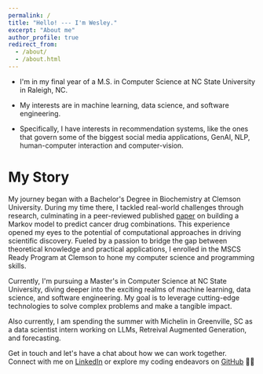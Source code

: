 ```yaml
---
permalink: /
title: "Hello! --- I'm Wesley."
excerpt: "About me"
author_profile: true
redirect_from: 
  - /about/
  - /about.html
---
```


- I'm in my final year of a M.S. in Computer Science at NC State University in Raleigh, NC.

- My interests are in machine learning, data science, and software engineering.

- Specifically, I have interests in recommendation systems, like the ones that govern some of the biggest social media applications, GenAI, NLP, human-computer interaction and computer-vision.


My Story
======

My journey began with a Bachelor's Degree in Biochemistry at Clemson University. During my time there, I tackled real-world challenges through research, culminating in a peer-reviewed published [paper](https://journals.plos.org/ploscompbiol/article?id=10.1371/journal.pcbi.1011082) on building a Markov model to predict cancer drug combinations. This experience opened my eyes to the potential of computational approaches in driving scientific discovery. Fueled by a passion to bridge the gap between theoretical knowledge and practical applications, I enrolled in the MSCS Ready Program at Clemson to hone my computer science and programming skills.

Currently, I'm pursuing a Master's in Computer Science at NC State University, diving deeper into the exciting realms of machine learning, data science, and software engineering. My goal is to leverage cutting-edge technologies to solve complex problems and make a tangible impact.

Also currently, I am spending the summer with Michelin in Greenville, SC as a data scientist intern working on LLMs, Retreival Augmented Generation, and forecasting.

Get in touch and let's have a chat about how we can work together. Connect with me on [LinkedIn](https://linkedin.com/in/wesleymeredith/) or explore my coding endeavors on [GitHub](https://github.com/wesleymeredith) 🚀🧬

<!-- Getting started
======
1. Register a GitHub account if you don't have one and confirm your e-mail (required!)
1. Fork [this repository](https://github.com/academicpages/academicpages.github.io) by clicking the "fork" button in the top right. 
1. Go to the repository's settings (rightmost item in the tabs that start with "Code", should be below "Unwatch"). Rename the repository "[your GitHub username].github.io", which will also be your website's URL.
1. Set site-wide configuration and create content & metadata (see below -- also see [this set of diffs](http://archive.is/3TPas) showing what files were changed to set up [an example site](https://getorg-testacct.github.io) for a user with the username "getorg-testacct")
1. Upload any files (like PDFs, .zip files, etc.) to the files/ directory. They will appear at https://[your GitHub username].github.io/files/example.pdf.  
1. Check status by going to the repository settings, in the "GitHub pages" section -->

